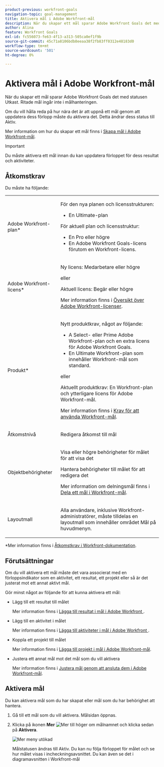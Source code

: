 ```yaml
---
product-previous: workfront-goals
navigation-topic: goal-management
title: Aktivera mål i Adobe Workfront-mål
description: När du skapar ett mål sparar Adobe Workfront Goals det med statusen Utkast. Ritade mål ingår inte i målhanteringen.
author: Alina
feature: Workfront Goals
exl-id: fc556073-fe63-4f13-a313-505ca0ef1f9b
source-git-commit: 45c71a8106bdb8eeaa38f2fb83ff0312e48183d0
workflow-type: tm+mt
source-wordcount: '501'
ht-degree: 0%

---
```


# Aktivera mål i Adobe Workfront-mål

När du skapar ett mål sparar Adobe Workfront Goals det med statusen Utkast. Ritade mål ingår inte i målhanteringen.

Om du vill hålla reda på hur nära det är att uppnå ett mål genom att uppdatera dess förlopp måste du aktivera det. Detta ändrar dess status till Aktiv.

Mer information om hur du skapar ett mål finns i [Skapa mål i Adobe Workfront-mål](../../workfront-goals/goal-management/create-goals.md).

>[!IMPORTANT]
>
>Du måste aktivera ett mål innan du kan uppdatera förloppet för dess resultat och aktiviteter.


## Åtkomstkrav

Du måste ha följande:

<table style="table-layout:auto">
<col>
</col>
<col>
</col>
<tbody>
 <tr> 
   <td role="rowheader">Adobe Workfront-plan*</td> 
   <td> 
   <p>För den nya planen och licensstrukturen:
  <ul><li>En Ultimate-plan </li></ul>
   </p>
<p>För aktuell plan och licensstruktur: 
<ul><li> En Pro eller högre </li>
  <li>En Adobe Workfront Goals-licens förutom en Workfront-licens.</li></ul></p>
   </td> 
  </tr>
 <tr>
 <td role="rowheader">Adobe Workfront-licens*</td>
 <td>
 <p>Ny licens: Medarbetare eller högre</p>
 eller
 <p>Aktuell licens: Begär eller högre</p> <p>Mer information finns i <a href="../../administration-and-setup/add-users/access-levels-and-object-permissions/wf-licenses.md" class="MCXref xref">Översikt över Adobe Workfront-licenser</a>.</p> </td>
 </tr>
 <tr>
 <td role="rowheader">Produkt*</td>
 <td>
 <p> Nytt produktkrav, något av följande: </p>
<ul>
<li>A Select- eller Prime Adobe Workfront-plan och en extra licens för Adobe Workfront Goals.</li>
<li>En Ultimate Workfront-plan som innehåller Workfront-mål som standard. </li></ul>
 <p>eller</p>
 <p>Aktuellt produktkrav: En Workfront-plan och ytterligare licens för Adobe Workfront-mål. </p> <p>Mer information finns i <a href="../../workfront-goals/goal-management/access-needed-for-wf-goals.md" class="MCXref xref">Krav för att använda Workfront-mål</a>. </p> </td>
 </tr>
 <tr>
 <td role="rowheader">Åtkomstnivå</td>
 <td> <p>Redigera åtkomst till mål</p> </td>
 </tr>
 <tr data-mc-conditions="">
 <td role="rowheader">Objektbehörigheter</td>
 <td>
  <div>
  <p>Visa eller högre behörigheter för målet för att visa det</p>
  <p>Hantera behörigheter till målet för att redigera det</p>
  <p>Mer information om delningsmål finns i <a href="../../workfront-goals/workfront-goals-settings/share-a-goal.md" class="MCXref xref">Dela ett mål i Workfront-mål</a>. </p>
  </div> </td>
 </tr>
<tr>
   <td role="rowheader"><p>Layoutmall</p></td>
   <td> <p>Alla användare, inklusive Workfront-administratörer, måste tilldelas en layoutmall som innehåller området Mål på huvudmenyn. </p>  
</td>
  </tr>
</tbody>
</table>

*Mer information finns i [Åtkomstkrav i Workfront-dokumentation](/help/quicksilver/administration-and-setup/add-users/access-levels-and-object-permissions/access-level-requirements-in-documentation.md).


## Förutsättningar

Om du vill aktivera ett mål måste det vara associerat med en förloppsindikator som en aktivitet, ett resultat, ett projekt eller så är det justerat mot ett annat aktivt mål.

Gör minst något av följande för att kunna aktivera ett mål:

* Lägg till ett resultat till målet

  Mer information finns i [Lägga till resultat i mål i Adobe Workfront ](../../workfront-goals/results-and-activities/add-results-to-goals.md).

* Lägg till en aktivitet i målet

  Mer information finns i [Lägga till aktiviteter i mål i Adobe Workfront ](../../workfront-goals/results-and-activities/add-activities-to-goals.md).

* Koppla ett projekt till målet

  Mer information finns i [Lägga till projekt i mål i Adobe Workfront-mål](../results-and-activities/connect-projects-to-goals-overview.md).

* Justera ett annat mål mot det mål som du vill aktivera

  Mer information finns i [Justera mål genom att ansluta dem i Adobe Workfront-mål](../../workfront-goals/goal-alignment/align-goals-by-connecting-them.md).

## Aktivera mål

Du kan aktivera mål som du har skapat eller mål som du har behörighet att hantera.

1. Gå till ett mål som du vill aktivera. Målsidan öppnas.

1. Klicka på ikonen **Mer** ![Mer](../goal-management/assets/more-icon.png) till höger om målnamnet och klicka sedan på **Aktivera**.

   ![Mer meny utökad](assets/more-menu-on-goal-expanded-with-activate-unshimmed.png)

   Målstatusen ändras till Aktiv. Du kan nu följa förloppet för målet och se hur målet visas i incheckningsavsnittet. Du kan även se det i diagramavsnitten i Workfront-mål
